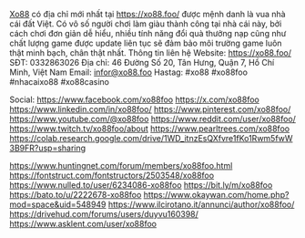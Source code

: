 [Xo88](https://xo88.foo/) có địa chỉ mới nhất tại https://xo88.foo/ được mệnh danh là vua nhà cái đất Việt. Có vô số người chơi làm giàu thành công tại nhà cái này, bởi cách chơi đơn giản dễ hiểu, nhiều tính năng đổi quà thưởng nạp cũng như chất lượng game được update liên tục sẽ đảm bảo môi trường game luôn thật minh bạch, chân thật nhất.
Thông tin liên hệ
Website: https://xo88.foo/
SĐT: 0332863026
Địa chỉ: 46 Đường Số 20, Tân Hưng, Quận 7, Hồ Chí Minh, Việt Nam
Email: infor@xo88.foo
Hastag: #xo88 #xo88foo #nhacaixo88 #xo88casino

Social:
https://www.facebook.com/xo88foo
https://x.com/xo88foo
https://www.linkedin.com/in/xo88foo/
https://www.pinterest.com/xo88foo/
https://www.youtube.com/@xo88foo
https://www.reddit.com/user/xo88foo/
https://www.twitch.tv/xo88foo/about
https://www.pearltrees.com/xo88foo
https://colab.research.google.com/drive/1WD_itnzEsQXfvre1fKo1Rwm5fwW3B9FR?usp=sharing


https://www.huntingnet.com/forum/members/xo88foo.html
https://fontstruct.com/fontstructors/2503548/xo88foo
https://www.nulled.to/user/6234086-xo88foo
https://bit.ly/m/xo88foo
https://bato.to/u/2222678-xo88foo
https://www.okaywan.com/home.php?mod=space&uid=548949
https://www.ilcirotano.it/annunci/author/xo88foo/
https://drivehud.com/forums/users/duyvu160398/
https://www.asklent.com/user/xo88foo